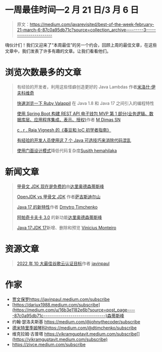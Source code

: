 # 一周最佳时间—2 月 21 日/3 月 6 日

> 原文：<https://medium.com/javarevisited/best-of-the-week-february-21-march-6-87c0a95db71c?source=collection_archive---------3----------------------->

嗨伙计们！我们又迎来了“本周最佳”的另一个约会，回顾上周的最佳文章，在这些文章中，我们发表了许多有趣的文章。让我们看看他们。

# 浏览次数最多的文章

> 有经验的开发者，利用这些怪癖创造更好的 Java Lambdas 作者[米洛什·伊夫科维奇](https://medium.com/u/3ee57b082bb?source=post_page-----87c0a95db71c--------------------------------)
> 
> [快速浏览一下 Ruby Valappil](/javarevisited/a-quick-look-at-the-programming-features-introduced-between-java-1-8-and-java-17-a4173041ebd8) 在 Java 1.8 和 Java 17 之间引入的编程特性
> 
> [使用 Spring Boot 构建 REST API 电子钱包 MVP 第 1 部分(业务逻辑、数据库层、应用程序集成、表示、授权)](/javarevisited/building-a-rest-api-e-wallet-mvp-using-spring-boot-part-1-business-logic-database-layer-4e9d25e72f77)作者 [M Dimas SN](https://medium.com/u/59176a562c7a?source=post_page-----87c0a95db71c--------------------------------)
> 
> [c . r . Raja Vignesh 的《春豆和 IoC 初学者指南》](/javarevisited/a-beginners-guide-to-spring-beans-a88e33f4badc)
> 
> [有经验的开发人员使用这 7 个 Java 可选技巧来消除代码混乱](/javarevisited/experienced-developers-use-these-7-java-optional-tips-to-remove-code-clutter-6e8b1a639861)
> 
> [使用门面设计模式](/javarevisited/toned-down-code-complexity-using-facade-design-pattern-6f21d1e762d)降低代码复杂度[Susith hemahilaka](https://medium.com/u/ba668c7ed967?source=post_page-----87c0a95db71c--------------------------------)

# 新闻文章

> [甲骨文 JDK 现在是免费的](/javarevisited/oracle-jdk-now-is-free-1ff0802fa5fb)由[达里奥德森蒂斯峰](https://medium.com/u/16b3e1182e6b?source=post_page-----87c0a95db71c--------------------------------)
> 
> [OpenJDK vs 甲骨文 JDK](/javarevisited/openjdk-vs-oracle-jdk-6219574f6dfa) 作者[萨吉斯迪尔山](https://medium.com/u/8e3c7fe382c8?source=post_page-----87c0a95db71c--------------------------------)
> 
> [Java 17 的新特性](/javarevisited/whats-new-in-java-17-e94b033ef211)作者 [Dmytro Timchenko](https://medium.com/u/b2ed152fefdb?source=post_page-----87c0a95db71c--------------------------------)
> 
> [阿帕奇卡夫卡 3.0](/javarevisited/apache-kafka-3-0-is-out-5f95f3c02f7e) 的新功能[达里奥德森蒂斯峰](https://medium.com/u/16b3e1182e6b?source=post_page-----87c0a95db71c--------------------------------)
> 
> [Java 17:JDK 17](/javarevisited/java-17-whats-new-removed-and-preview-in-jdk-17-62db367e62ee)新增、删除和预览 [Vinicius Monteiro](https://medium.com/u/f4d81e5b1cb1?source=post_page-----87c0a95db71c--------------------------------)

# 资源文章

> [2022 年 10 大最佳谷歌云认证目标](/javarevisited/10-best-google-cloud-certifications-to-aim-1ade11d9f01b)作者 [javinpaul](https://medium.com/u/bb36d8439904?source=post_page-----87c0a95db71c--------------------------------)

# 作家

*   [贾文保罗](https://medium.com/u/bb36d8439904?source=post_page-----87c0a95db71c--------------------------------)https://javinpaul.medium.com/subscribe
*   [https://dariux1988.medium.com/subscribe](https://medium.com/u/16b3e1182e6b?source=post_page-----87c0a95db71c--------------------------------)森蒂斯峰
*   约翰·瑟洛夫斯基 https://medium.com/@johnythecoder/subscribe
*   [德米特里季姆琴科](https://medium.com/u/b2ed152fefdb?source=post_page-----87c0a95db71c--------------------------------)https://medium.com/@dtimchenko/subscribe
*   维克拉姆·古普塔 https://vikramguptavit.medium.com/subscribe[](https://vikramguptavit.medium.com/subscribe)
*   https://zivce.medium.com/subscribe